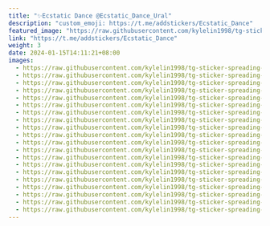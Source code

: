 ```yaml
---
title: "✨Ecstatic Dance @Ecstatic_Dance_Ural"
description: "custom_emoji: https://t.me/addstickers/Ecstatic_Dance"
featured_image: "https://raw.githubusercontent.com/kylelin1998/tg-sticker-spreading-worldwide-images/main/img/02993092-7071-458b-8048-b3a6f0d3faf6.jpg"
link: "https://t.me/addstickers/Ecstatic_Dance"
weight: 3
date: 2024-01-15T14:11:21+08:00
images:
  - https://raw.githubusercontent.com/kylelin1998/tg-sticker-spreading-worldwide-images/main/img/02993092-7071-458b-8048-b3a6f0d3faf6.jpg
  - https://raw.githubusercontent.com/kylelin1998/tg-sticker-spreading-worldwide-images/main/img/a7746776-4c8c-4fa7-abaf-86c993aedd76.jpg
  - https://raw.githubusercontent.com/kylelin1998/tg-sticker-spreading-worldwide-images/main/img/fd7c665b-3df6-47c2-82bc-c8b0b3c5c5bc.jpg
  - https://raw.githubusercontent.com/kylelin1998/tg-sticker-spreading-worldwide-images/main/img/f590af99-8f75-49f4-9b55-ca73286fed6c.jpg
  - https://raw.githubusercontent.com/kylelin1998/tg-sticker-spreading-worldwide-images/main/img/1ac19be3-b143-4a30-a031-3d9b772ff9e0.jpg
  - https://raw.githubusercontent.com/kylelin1998/tg-sticker-spreading-worldwide-images/main/img/dc67a58a-a109-4d62-8a8f-aaad48cec10a.jpg
  - https://raw.githubusercontent.com/kylelin1998/tg-sticker-spreading-worldwide-images/main/img/48289d2a-cd61-49fc-b47b-ee5bab965968.jpg
  - https://raw.githubusercontent.com/kylelin1998/tg-sticker-spreading-worldwide-images/main/img/62fa1980-4b3f-45de-8ee0-4dbaf6a1fe10.jpg
  - https://raw.githubusercontent.com/kylelin1998/tg-sticker-spreading-worldwide-images/main/img/f71ce18b-e259-4a3b-9259-f75a318efd80.jpg
  - https://raw.githubusercontent.com/kylelin1998/tg-sticker-spreading-worldwide-images/main/img/67276191-0aef-4f52-bcaa-88b805cf029a.jpg
  - https://raw.githubusercontent.com/kylelin1998/tg-sticker-spreading-worldwide-images/main/img/5d37df35-2834-4d3c-b327-d56985ca39db.jpg
  - https://raw.githubusercontent.com/kylelin1998/tg-sticker-spreading-worldwide-images/main/img/b49dbe25-5f35-4e27-b219-b22bf2cc85ff.jpg
  - https://raw.githubusercontent.com/kylelin1998/tg-sticker-spreading-worldwide-images/main/img/92fcacdf-07e9-4942-9f31-8861f51ca124.jpg
  - https://raw.githubusercontent.com/kylelin1998/tg-sticker-spreading-worldwide-images/main/img/4b664235-73f6-4651-9c73-53a7b1b23fd4.jpg
  - https://raw.githubusercontent.com/kylelin1998/tg-sticker-spreading-worldwide-images/main/img/2a6d21ce-ef87-4548-b3a5-2933c2028be5.jpg
  - https://raw.githubusercontent.com/kylelin1998/tg-sticker-spreading-worldwide-images/main/img/c79c5c87-f62b-47ab-8002-d6fe5bf1a877.jpg
  - https://raw.githubusercontent.com/kylelin1998/tg-sticker-spreading-worldwide-images/main/img/5153933d-8e4b-4faf-8b79-baf920964ee8.jpg
  - https://raw.githubusercontent.com/kylelin1998/tg-sticker-spreading-worldwide-images/main/img/959a1852-3420-4f6f-a44e-7a37e84c4c80.jpg
  - https://raw.githubusercontent.com/kylelin1998/tg-sticker-spreading-worldwide-images/main/img/4b60b59d-f619-4eb3-82d2-2a729748b4eb.jpg
  - https://raw.githubusercontent.com/kylelin1998/tg-sticker-spreading-worldwide-images/main/img/749fb3d0-cdc7-43ca-8d4f-0ce3be66f63b.jpg
---
```

